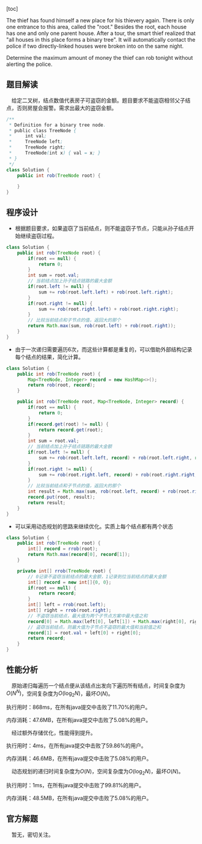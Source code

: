 [toc]

The thief has found himself a new place for his thievery again. There is only one entrance to this area, called the "root." Besides the root, each house has one and only one parent house. After a tour, the smart thief realized that "all houses in this place forms a binary tree". It will automatically contact the police if two directly-linked houses were broken into on the same night.

Determine the maximum amount of money the thief can rob tonight without alerting the police.



## 题目解读

&emsp;给定二叉树，结点数值代表房子可盗窃的金额。题目要求不能盗窃相邻父子结点，否则房屋会报警。需求出最大的盗窃金额。

```java
/**
 * Definition for a binary tree node.
 * public class TreeNode {
 *     int val;
 *     TreeNode left;
 *     TreeNode right;
 *     TreeNode(int x) { val = x; }
 * }
 */
class Solution {
    public int rob(TreeNode root) {
        
    }
}
```

## 程序设计

* 根据题目要求，如果盗窃了当前结点，则不能盗窃子节点，只能从孙子结点开始继续盗窃过程。

```java
class Solution {
    public int rob(TreeNode root) {
        if(root == null) {
            return 0;
        }
        int sum = root.val;
        // 当前结点加上孙子结点链路的最大金额
        if(root.left != null) {
            sum += rob(root.left.left) + rob(root.left.right);
        }
        if(root.right != null) {
            sum += rob(root.right.left) + rob(root.right.right);
        }
        // 比较当前结点和子节点的值，返回大的那个
        return Math.max(sum, rob(root.left) + rob(root.right));
    }
}
```

* 由于一次递归需要遍历6次，而这些计算都是重复的，可以借助外部结构记录每个结点的结果，简化计算。

```java
class Solution {
    public int rob(TreeNode root) {
        Map<TreeNode, Integer> record = new HashMap<>();
        return rob(root, record);
    }

    public int rob(TreeNode root, Map<TreeNode, Integer> record) {
        if(root == null) {
            return 0;
        }
        if(record.get(root) != null) {
            return record.get(root);
        }
        int sum = root.val;
        // 当前结点加上孙子结点链路的最大金额
        if(root.left != null) {
            sum += rob(root.left.left, record) + rob(root.left.right, record);
        }
        if(root.right != null) {
            sum += rob(root.right.left, record) + rob(root.right.right, record);
        }
        // 比较当前结点和子节点的值，返回大的那个
        int result = Math.max(sum, rob(root.left, record) + rob(root.right, record));
        record.put(root, result);
        return result; 
    }
}
```

* 可以采用动态规划的思路来继续优化。实质上每个结点都有两个状态

```java
class Solution {
    public int rob(TreeNode root) {
        int[] record = rrob(root);
        return Math.max(record[0], record[1]);
    }

    private int[] rrob(TreeNode root) {
        // 0记录不盗窃当前结点的最大金额，1记录到位当前结点的最大金额
        int[] record = new int[]{0, 0};
        if(root == null) {
            return record;
        }
        int[] left = rrob(root.left);
        int[] right = rrob(root.right);
        // 不盗窃当前结点，最大值为两个子节点方案中最大值之和
        record[0] = Math.max(left[0], left[1]) + Math.max(right[0], right[1]);
        // 盗窃当前结点，则最大值为子节点不盗窃的最大值和当前值之和
        record[1] = root.val + left[0] + right[0];
        return record; 
    }
}
```

## 性能分析

&emsp;原始递归每遍历一个结点便从该结点出发向下遍历所有结点，时间复杂度为$O(N^N)$，空间复杂度为$O(\log_2N)$，最坏$O(N)$。

执行用时：868ms，在所有java提交中击败了11.70%的用户。

内存消耗：47.6MB，在所有java提交中击败了5.08%的用户。

&emsp;经过额外存储优化，性能得到提升。

执行用时：4ms，在所有java提交中击败了59.86%的用户。

内存消耗：46.6MB，在所有java提交中击败了5.08%的用户。

&emsp;动态规划的递归时间复杂度为$O(N)$，空间复杂度为$O(\log_2N)$，最坏$O(N)$。

执行用时：1ms，在所有java提交中击败了99.81%的用户。

内存消耗：48.5MB，在所有java提交中击败了5.08%的用户。

## 官方解题

&emsp;暂无，密切关注。

